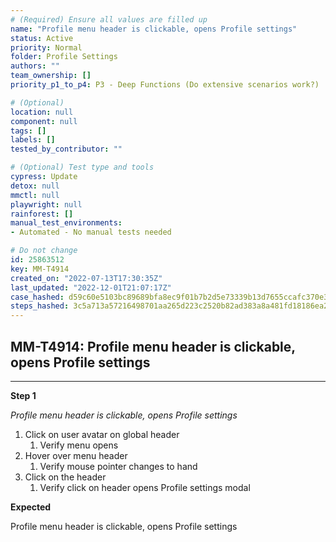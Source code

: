 ```yaml
---
# (Required) Ensure all values are filled up
name: "Profile menu header is clickable, opens Profile settings"
status: Active
priority: Normal
folder: Profile Settings
authors: ""
team_ownership: []
priority_p1_to_p4: P3 - Deep Functions (Do extensive scenarios work?)

# (Optional)
location: null
component: null
tags: []
labels: []
tested_by_contributor: ""

# (Optional) Test type and tools
cypress: Update
detox: null
mmctl: null
playwright: null
rainforest: []
manual_test_environments:
- Automated - No manual tests needed

# Do not change
id: 25863512
key: MM-T4914
created_on: "2022-07-13T17:30:35Z"
last_updated: "2022-12-01T21:07:17Z"
case_hashed: d59c60e5103bc89689bfa8ec9f01b7b2d5e73339b13d7655ccafc370e35458fda9842b84d5aedb31e7ec8b134b19a21e
steps_hashed: 3c5a713a57216498701aa265d223c2520b82ad383a8a481fd18186ea2c47a20bc48b0d6cff39a7dcc4a4734153c1bb2a
---
```


<!-- (Auto-generated) Based on frontmatter's "key" and "name" -->

## MM-T4914: Profile menu header is clickable, opens Profile settings

---

**Step 1**

_Profile menu header is clickable, opens Profile settings_

1. Click on user avatar on global header
   1. Verify menu opens
2. Hover over menu header
   1. Verify mouse pointer changes to hand
3. Click on the header
   1. Verify click on header opens Profile settings modal

**Expected**

Profile menu header is clickable, opens Profile settings
